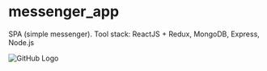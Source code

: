 # messenger_app
SPA (simple messenger). Tool stack: ReactJS + Redux, MongoDB, Express, Node.js

![GitHub Logo](https://raw.githubusercontent.com/QWERTYacc/tech/master/messenger_app/messenger_app__profile.png)
